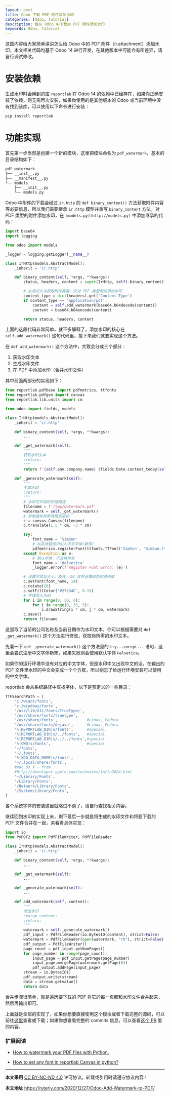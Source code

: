 ```yaml
---
layout: post
title: Odoo 下载 PDF 附件添加水印
categories: [Odoo, Tutorial]
description: 给从 Odoo 中下载的 PDF 附件添加水印
keywords: Odoo, Tutorial
---
```


这篇内容给大家简单讲讲怎么给 Odoo 中的 PDF 附件（ir.attachment）添加水印，本文相关代码均基于 Odoo 14 进行开发，在其他版本中可能会有所差异，请自行调试修改。

# 安装依赖

生成水印时会用到的库 `reportlab` 在 Odoo 14 的依赖中已经存在，如果你正确安装了依赖，则无需再次安装，如果你使用的是其他版本的 Odoo 或当前环境中没有找到该库，可以使用以下命令进行安装：

```bash
pip install reportlab
```

# 功能实现

首先第一步当然是创建一个新的模块，这里把模块命名为 `pdf_watermark`，基本的目录结构如下：

```bash
pdf_watermark
├── __init__.py
├── __manifest__.py
└── models
    ├── __init__.py
    └── models.py
```

Odoo 中附件的下载会经过 `ir.http` 的 `def binary_content()` 方法获取附件内容等必要信息，所以我们需要继承 `ir.http` 模型并重写 `binary_content` 方法，对 PDF 类型的附件添加水印，在 `[models.py](http://models.py)` 中添加继承的代码：

```python
import base64
import logging

from odoo import models

_logger = logging.getLogger(__name__)

class IrHttp(models.AbstractModel):
    _inherit = 'ir.http'

    def binary_content(self, *args, **kwargs):
        status, headers, content = super(IrHttp, self).binary_content(*args, **kwargs)

        # 从请求头中获取附件类型，仅对 PDF 类型附件添加水印
        content_type = dict(headers).get('Content-Type')
        if content_type == 'application/pdf':
            content = self.add_watermark(base64.b64decode(content))
            content = base64.b64encode(content)

        return status, headers, content
```

上面的这段代码非常简单，就不多解释了，添加水印的核心在 `self.add_watermark()` 这句代码里，接下来我们就要实现这个方法。

在 `def add_watermark()` 这个方法中，大致会分成三个部分：

1. 获取水印文本
2. 生成水印文件
3. 在 PDF 中添加水印（合并水印文件）

其中前面两部分的实现如下：

```python
from reportlab.pdfbase import pdfmetrics, ttfonts
from reportlab.pdfgen import canvas
from reportlab.lib.units import cm

from odoo import fields, models

class IrHttp(models.AbstractModel):
    _inherit = 'ir.http'

    def binary_content(self, *args, **kwargs):
        ...

    def _get_watermark(self):
        """
        获取水印文本
        :return:
        """
        return f'{self.env.company.name} {fields.Date.context_today(self)}'

    def _generate_watermark(self):
        """
        生成水印
        :return:
        """
        # 水印文件临时存储路径
        filename = f'/tmp/watermark.pdf'
        watermark = self._get_watermark()
        # 获取画布并修改原点坐标
        c = canvas.Canvas(filename)
        c.translate(1.5 * cm, -3 * cm)

        try:
            font_name = 'SimSun'
            # 从系统路径中引入中文字体(新宋)
            pdfmetrics.registerFont(ttfonts.TTFont('SimSun', 'SimSun.ttf'))
        except Exception as e:
            # 默认字体，不支持中文
            font_name = 'Helvetica'
            _logger.error(f'Register Font Error: {e}')

        # 设置字体及大小，旋转 -20 度并设置颜色和透明度
        c.setFont(font_name, 14)
        c.rotate(20)
        c.setFillColor('#27334C', 0.15)
        # 平铺写入水印
        for i in range(0, 30, 6):
            for j in range(0, 35, 5):
                c.drawString(i * cm, j * cm, watermark)
        c.save()
        return filename
```

这里取了当前的公司名称及当前日期作为水印文本，你可以根据需要对 `def _get_watermark()` 这个方法进行修改，获取你所需的水印文本。

先看一下 `def _generate_watermark()` 这个方法里的 `try...except...` 语句，这里会尝试注册中文字体新宋，如果失败则会使用默认字体 `Helvetica`。

如果你的运行环境中没有对应的中文字体，但是水印中又出现中文的话，在输出的 PDF 文件里水印的中文会变成一个个方框，所以别忘了给运行环境安装可以使用的中文字体。

reportlab 会从系统路径中查找字体，以下是预定义的一些目录：

```python
TTFSearchPath = (
	'c:/winnt/fonts',
	'c:/windows/fonts',
	'/usr/lib/X11/fonts/TrueType/',
	'/usr/share/fonts/truetype',
	'/usr/share/fonts',             #Linux, Fedora
	'/usr/share/fonts/dejavu',      #Linux, Fedora
	'%(REPORTLAB_DIR)s/fonts',      #special
	'%(REPORTLAB_DIR)s/../fonts',   #special
	'%(REPORTLAB_DIR)s/../../fonts',#special
	'%(CWD)s/fonts',                #special
	'~/fonts',
	'~/.fonts',
	'%(XDG_DATA_HOME)s/fonts',
	'~/.local/share/fonts',
	#mac os X - from
	#http://developer.apple.com/technotes/tn/tn2024.html
	'~/Library/Fonts',
	'/Library/Fonts',
	'/Network/Library/Fonts',
	'/System/Library/Fonts',
)
```

各个系统字体的安装这里就略过不谈了，请自行查找相关内容。

继续回到水印的实现上来，剩下最后一步就是将生成的水印文件和将要下载的 PDF 文件合并在一起，来看看具体实现：

```python
import io
from PyPDF2 import PdfFileWriter, PdfFileReader

class IrHttp(models.AbstractModel):
    _inherit = 'ir.http'

    def binary_content(self, *args, **kwargs):
        ...

    def _get_watermark(self):
        ...

    def _generate_watermark(self):
        ...

    def add_watermark(self, content):
        """
        添加水印
        :param content:
        :return:
        """
        watermark = self._generate_watermark()
        pdf_input = PdfFileReader(io.BytesIO(content), strict=False)
        watermark = PdfFileReader(open(watermark, "rb"), strict=False)
        pdf_output = PdfFileWriter()
        page_count = pdf_input.getNumPages()
        for page_number in range(page_count):
            input_page = pdf_input.getPage(page_number)
            input_page.mergePage(watermark.getPage(0))
            pdf_output.addPage(input_page)
        stream = io.BytesIO()
        pdf_output.write(stream)
        data = stream.getvalue()
        return data
```

合并步骤很简单，就是遍历要下载的 PDF 将它的每一页都和水印文件合并起来，然后再输出即可。

上面就是全部的实现了，如果你想要直接使用这个模块或者下载完整的源码，可以前往[这里](https://github.com/ruter/Odoo-Tutorial-Demo/tree/14.0/pdf_watermark)查看或下载；如果你想查看完整的 commits 信息，可以查看[这个 PR](https://github.com/ruter/Odoo-Tutorial-Demo/pull/6) 里的内容。

### 扩展阅读

- [How to watermark your PDF files with Python.](https://medium.com/@schedulepython/how-to-watermark-your-pdf-files-with-python-f193fb26656e)

- [How to set any font in reportlab Canvas in python?](https://stackoverflow.com/questions/4899885/how-to-set-any-font-in-reportlab-canvas-in-python)

---

**本文采用** [CC BY-NC-ND 4.0](https://creativecommons.org/licenses/by-nc-nd/4.0/deed.zh) 许可协议。转载或引用时请遵守协议内容！

**本文地址** https://ruterly.com/2020/12/27/Odoo-Add-Watermark-to-PDF/
